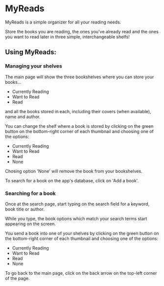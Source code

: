 # MyReads 

MyReads is a simple organizer for all your reading needs.

Store the books you are reading, the ones you've already read and the ones you want to read later in three simple, interchangeable shelfs!

## Using MyReads:

### Managing your shelves

The main page will show the three bookshelves where you can store your books...

* Currently Reading
* Want to Read
* Read

 and all the books stored in each, including their covers (when available), name and author. 

You can change the shelf where a book is stored by clicking on the green button on the bottom-right corner of each thumbnail and choosing one of the options:

* Currently Reading
* Want to Read
* Read
* None

Chosing option 'None' will remove the book from your bookshelves.

To search for a book on the app's database, click on 'Add a book'.

### Searching for a book

Once at the search page, start typing on the search field for a keyword, book title or author.

While you type, the book options which match your search terms start appearing on the screen.

You send a book into one of your shelves by clicking on the green button on the bottom-right corner of each thumbnail and choosing one of the options:

* Currently Reading
* Want to Read
* Read
* None

To go back to the main page, click on the back arrow on the top-left corner of the page.